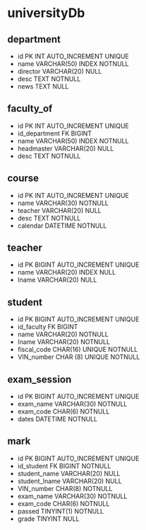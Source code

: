 # universityDb

## department
- id                PK INT AUTO_INCREMENT UNIQUE 
- name              VARCHAR(50) INDEX NOTNULL
- director          VARCHAR(20) NULL
- desc              TEXT NOTNULL
- news              TEXT NULL

## faculty_of

- id                PK INT AUTO_INCREMENT UNIQUE 
- id_department     FK BIGINT  
- name              VARCHAR(50) INDEX NOTNULL
- headmaster        VARCHAR(20) NULL
- desc              TEXT NOTNULL


## course

- id                PK INT AUTO_INCREMENT UNIQUE 
- name              VARCHAR(30) NOTNULL
- teacher           VARCHAR(20) NULL
- desc              TEXT NOTNULL
- calendar          DATETIME NOTNULL

## teacher

- id                PK BIGINT AUTO_INCREMENT UNIQUE 
- name              VARCHAR(20) INDEX NULL
- lname             VARCHAR(20) NULL

## student

- id                PK BIGINT AUTO_INCREMENT UNIQUE
- id_faculty        FK BIGINT   
- name              VARCHAR(20) NOTNULL
- lname             VARCHAR(20) NOTNULL
- fiscal_code       CHAR(16) UNIQUE NOTNULL
- VIN_number        CHAR (8) UNIQUE NOTNULL

## exam_session

- id              PK BIGINT AUTO_INCREMENT UNIQUE
- exam_name       VARCHAR(30) NOTNULL
- exam_code       CHAR(6) NOTNULL
- dates           DATETIME NOTNULL


## mark

- id              PK BIGINT AUTO_INCREMENT UNIQUE
- id_student      FK BIGINT NOTNULL
- student_name    VARCHAR(20) NULL
- student_lname   VARCHAR(20) NULL 
- VIN_number      CHAR(8) NOTNULL
- exam_name       VARCHAR(30) NOTNULL
- exam_code       CHAR(6) NOTNULL
- passed          TINYINT(1) NOTNULL
- grade           TINYINT NULL






